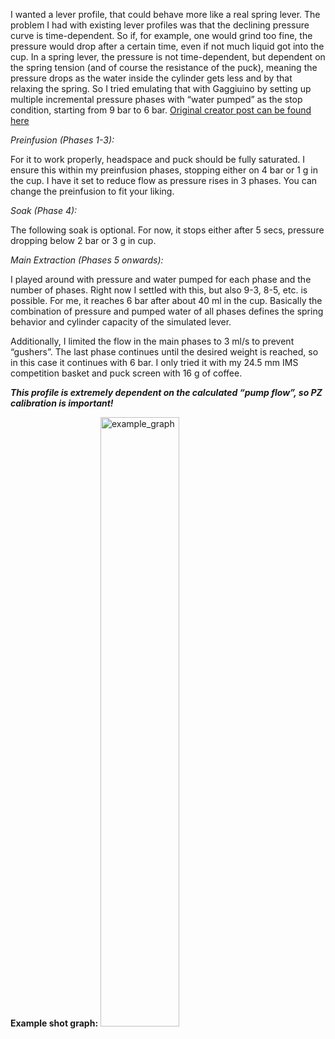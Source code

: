 I wanted a lever profile, that could behave more like a real spring lever. 
The problem I had with existing lever profiles was that the declining pressure curve is time-dependent. 
So if, for example, one would grind too fine, the pressure would drop after a certain time, even if not much liquid got into the cup. 
In a spring lever, the pressure is not time-dependent, but dependent on the spring tension (and of course the resistance of the puck), meaning the pressure drops as the water inside the cylinder gets less and by that relaxing the spring.
So I tried emulating that with Gaggiuino by setting up multiple incremental pressure phases with “water pumped” as the stop condition, starting from 9 bar to 6 bar.
[Original creator post can be found here](https://discord.com/channels/890339612441063494/1326340673950973962/1326340673950973962)

*Preinfusion (Phases 1-3):*

For it to work properly, headspace and puck should be fully saturated.
I ensure this within my preinfusion phases, stopping either on 4 bar or 1 g in the cup.
I have it set to reduce flow as pressure rises in 3 phases.
You can change the preinfusion to fit your liking.

*Soak (Phase 4):*

The following soak is optional.
For now, it stops either after 5 secs, pressure dropping below 2 bar or 3 g in cup.

*Main Extraction (Phases 5 onwards):*

I played around with pressure and water pumped for each phase and the number of phases.
Right now I settled with this, but also 9-3, 8-5, etc. is possible.
For me, it reaches 6 bar after about 40 ml in the cup.
Basically the combination of pressure and pumped water of all phases defines the spring behavior and cylinder capacity of the simulated lever.

Additionally, I limited the flow in the main phases to 3 ml/s to prevent “gushers”.
The last phase continues until the desired weight is reached, so in this case it continues with 6 bar.
I only tried it with my 24.5 mm IMS competition basket and puck screen with 16 g of coffee.

*__This profile is extremely dependent on the calculated “pump flow”, so PZ calibration is important!__*

**Example shot graph:**
<img src="https://github.com/user-attachments/assets/4918e1db-3ff5-45fa-b61a-4ff94ec8cd1e" alt="example_graph" width="50%" height="50%">
